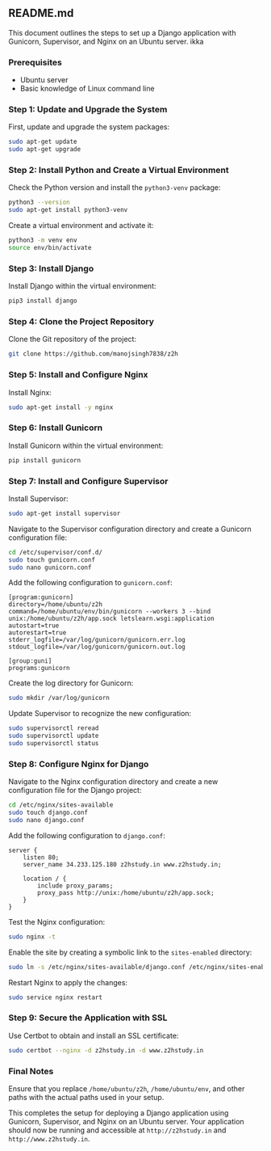 ## README.md

This document outlines the steps to set up a Django application with Gunicorn, Supervisor, and Nginx on an Ubuntu server. ikka

### Prerequisites

- Ubuntu server
- Basic knowledge of Linux command line

### Step 1: Update and Upgrade the System

First, update and upgrade the system packages:

```bash
sudo apt-get update
sudo apt-get upgrade
```

### Step 2: Install Python and Create a Virtual Environment

Check the Python version and install the `python3-venv` package:

```bash
python3 --version
sudo apt-get install python3-venv
```

Create a virtual environment and activate it:

```bash
python3 -m venv env
source env/bin/activate
```

### Step 3: Install Django

Install Django within the virtual environment:

```bash
pip3 install django
```

### Step 4: Clone the Project Repository

Clone the Git repository of the project:

```bash
git clone https://github.com/manojsingh7838/z2h
```

### Step 5: Install and Configure Nginx

Install Nginx:

```bash
sudo apt-get install -y nginx
```

### Step 6: Install Gunicorn

Install Gunicorn within the virtual environment:

```bash
pip install gunicorn
```

### Step 7: Install and Configure Supervisor

Install Supervisor:

```bash
sudo apt-get install supervisor
```

Navigate to the Supervisor configuration directory and create a Gunicorn configuration file:

```bash
cd /etc/supervisor/conf.d/
sudo touch gunicorn.conf
sudo nano gunicorn.conf
```

Add the following configuration to `gunicorn.conf`:

```
[program:gunicorn]
directory=/home/ubuntu/z2h
command=/home/ubuntu/env/bin/gunicorn --workers 3 --bind unix:/home/ubuntu/z2h/app.sock letslearn.wsgi:application  
autostart=true
autorestart=true
stderr_logfile=/var/log/gunicorn/gunicorn.err.log
stdout_logfile=/var/log/gunicorn/gunicorn.out.log

[group:guni]
programs:gunicorn
```

Create the log directory for Gunicorn:

```bash
sudo mkdir /var/log/gunicorn
```

Update Supervisor to recognize the new configuration:

```bash
sudo supervisorctl reread
sudo supervisorctl update
sudo supervisorctl status
```

### Step 8: Configure Nginx for Django

Navigate to the Nginx configuration directory and create a new configuration file for the Django project:

```bash
cd /etc/nginx/sites-available
sudo touch django.conf
sudo nano django.conf
```

Add the following configuration to `django.conf`:

```
server {
    listen 80;
    server_name 34.233.125.180 z2hstudy.in www.z2hstudy.in;

    location / {
        include proxy_params;
        proxy_pass http://unix:/home/ubuntu/z2h/app.sock;
    }
}
```

Test the Nginx configuration:

```bash
sudo nginx -t
```

Enable the site by creating a symbolic link to the `sites-enabled` directory:

```bash
sudo ln -s /etc/nginx/sites-available/django.conf /etc/nginx/sites-enabled/
```

Restart Nginx to apply the changes:

```bash
sudo service nginx restart
```

### Step 9: Secure the Application with SSL

Use Certbot to obtain and install an SSL certificate:

```bash
sudo certbot --nginx -d z2hstudy.in -d www.z2hstudy.in
```

### Final Notes

Ensure that you replace `/home/ubuntu/z2h`, `/home/ubuntu/env`, and other paths with the actual paths used in your setup.

This completes the setup for deploying a Django application using Gunicorn, Supervisor, and Nginx on an Ubuntu server. Your application should now be running and accessible at `http://z2hstudy.in` and `http://www.z2hstudy.in`.
